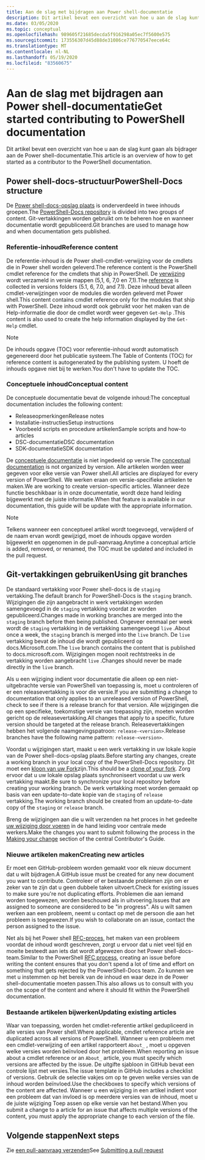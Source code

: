 ```yaml
---
title: Aan de slag met bijdragen aan Power shell-documentatie
description: Dit artikel bevat een overzicht van hoe u aan de slag kunt gaan als bijdrager aan de Power shell-documentatie.
ms.date: 03/05/2020
ms.topic: conceptual
ms.openlocfilehash: 989605f21685decda5f916298a05ec7f5600e575
ms.sourcegitcommit: 173556307d45d88de31086ce776770547eece64c
ms.translationtype: MT
ms.contentlocale: nl-NL
ms.lasthandoff: 05/19/2020
ms.locfileid: "83560675"
---
```

# <a name="get-started-contributing-to-powershell-documentation"></a><span data-ttu-id="a60fa-103">Aan de slag met bijdragen aan Power shell-documentatie</span><span class="sxs-lookup"><span data-stu-id="a60fa-103">Get started contributing to PowerShell documentation</span></span>

<span data-ttu-id="a60fa-104">Dit artikel bevat een overzicht van hoe u aan de slag kunt gaan als bijdrager aan de Power shell-documentatie.</span><span class="sxs-lookup"><span data-stu-id="a60fa-104">This article is an overview of how to get started as a contributor to the PowerShell documentation.</span></span>

## <a name="powershell-docs-structure"></a><span data-ttu-id="a60fa-105">Power shell-docs-structuur</span><span class="sxs-lookup"><span data-stu-id="a60fa-105">PowerShell-Docs structure</span></span>

<span data-ttu-id="a60fa-106">De [Power shell-docs-opslag plaats][psdocs] is onderverdeeld in twee inhouds groepen.</span><span class="sxs-lookup"><span data-stu-id="a60fa-106">The [PowerShell-Docs repository][psdocs] is divided into two groups of content.</span></span> <span data-ttu-id="a60fa-107">Git-vertakkingen worden gebruikt om te beheren hoe en wanneer documentatie wordt gepubliceerd.</span><span class="sxs-lookup"><span data-stu-id="a60fa-107">Git branches are used to manage how and when documentation gets published.</span></span>

### <a name="reference-content"></a><span data-ttu-id="a60fa-108">Referentie-inhoud</span><span class="sxs-lookup"><span data-stu-id="a60fa-108">Reference content</span></span>

<span data-ttu-id="a60fa-109">De referentie-inhoud is de Power shell-cmdlet-verwijzing voor de cmdlets die in Power shell worden geleverd.</span><span class="sxs-lookup"><span data-stu-id="a60fa-109">The reference content is the PowerShell cmdlet reference for the cmdlets that ship in PowerShell.</span></span>
<span data-ttu-id="a60fa-110">De [verwijzing][ref] wordt verzameld in versie mappen (5,1, 6, 7,0 en 7,1).</span><span class="sxs-lookup"><span data-stu-id="a60fa-110">The [reference][ref] is collected in versions folders (5.1, 6, 7.0, and 7.1).</span></span> <span data-ttu-id="a60fa-111">Deze inhoud bevat alleen cmdlet-verwijzingen voor de modules die worden geleverd met Power shell.</span><span class="sxs-lookup"><span data-stu-id="a60fa-111">This content contains cmdlet reference only for the modules that ship with PowerShell.</span></span> <span data-ttu-id="a60fa-112">Deze inhoud wordt ook gebruikt voor het maken van de Help-informatie die door de cmdlet wordt weer gegeven `Get-Help` .</span><span class="sxs-lookup"><span data-stu-id="a60fa-112">This content is also used to create the help information displayed by the `Get-Help` cmdlet.</span></span>

> [!NOTE]
> <span data-ttu-id="a60fa-113">De inhouds opgave (TOC) voor referentie-inhoud wordt automatisch gegenereerd door het publicatie systeem.</span><span class="sxs-lookup"><span data-stu-id="a60fa-113">The Table of Contents (TOC) for reference content is autogenerated by the publishing system.</span></span> <span data-ttu-id="a60fa-114">U hoeft de inhouds opgave niet bij te werken.</span><span class="sxs-lookup"><span data-stu-id="a60fa-114">You don't have to update the TOC.</span></span>

### <a name="conceptual-content"></a><span data-ttu-id="a60fa-115">Conceptuele inhoud</span><span class="sxs-lookup"><span data-stu-id="a60fa-115">Conceptual content</span></span>

<span data-ttu-id="a60fa-116">De conceptuele documentatie bevat de volgende inhoud:</span><span class="sxs-lookup"><span data-stu-id="a60fa-116">The conceptual documentation includes the following content:</span></span>

- <span data-ttu-id="a60fa-117">Releaseopmerkingen</span><span class="sxs-lookup"><span data-stu-id="a60fa-117">Release notes</span></span>
- <span data-ttu-id="a60fa-118">Installatie-instructies</span><span class="sxs-lookup"><span data-stu-id="a60fa-118">Setup instructions</span></span>
- <span data-ttu-id="a60fa-119">Voorbeeld scripts en procedure artikelen</span><span class="sxs-lookup"><span data-stu-id="a60fa-119">Sample scripts and how-to articles</span></span>
- <span data-ttu-id="a60fa-120">DSC-documentatie</span><span class="sxs-lookup"><span data-stu-id="a60fa-120">DSC documentation</span></span>
- <span data-ttu-id="a60fa-121">SDK-documentatie</span><span class="sxs-lookup"><span data-stu-id="a60fa-121">SDK documentation</span></span>

<span data-ttu-id="a60fa-122">De [conceptuele documentatie][conceptual] is niet ingedeeld op versie.</span><span class="sxs-lookup"><span data-stu-id="a60fa-122">The [conceptual documentation][conceptual] is not organized by version.</span></span> <span data-ttu-id="a60fa-123">Alle artikelen worden weer gegeven voor elke versie van Power shell.</span><span class="sxs-lookup"><span data-stu-id="a60fa-123">All articles are displayed for every version of PowerShell.</span></span> <span data-ttu-id="a60fa-124">We werken eraan om versie-specifieke artikelen te maken.</span><span class="sxs-lookup"><span data-stu-id="a60fa-124">We are working to create version-specific articles.</span></span> <span data-ttu-id="a60fa-125">Wanneer deze functie beschikbaar is in onze documentatie, wordt deze hand leiding bijgewerkt met de juiste informatie.</span><span class="sxs-lookup"><span data-stu-id="a60fa-125">When that feature is available in our documentation, this guide will be update with the appropriate information.</span></span>

> [!NOTE]
> <span data-ttu-id="a60fa-126">Telkens wanneer een conceptueel artikel wordt toegevoegd, verwijderd of de naam ervan wordt gewijzigd, moet de inhouds opgave worden bijgewerkt en opgenomen in de pull-aanvraag.</span><span class="sxs-lookup"><span data-stu-id="a60fa-126">Anytime a conceptual article is added, removed, or renamed, the TOC must be updated and included in the pull request.</span></span>

## <a name="using-git-branches"></a><span data-ttu-id="a60fa-127">Git-vertakkingen gebruiken</span><span class="sxs-lookup"><span data-stu-id="a60fa-127">Using git branches</span></span>

<span data-ttu-id="a60fa-128">De standaard vertakking voor Power shell-docs is de `staging` vertakking.</span><span class="sxs-lookup"><span data-stu-id="a60fa-128">The default branch for PowerShell-Docs is the `staging` branch.</span></span> <span data-ttu-id="a60fa-129">Wijzigingen die zijn aangebracht in werk vertakkingen worden samengevoegd in de `staging` vertakking voordat ze worden gepubliceerd.</span><span class="sxs-lookup"><span data-stu-id="a60fa-129">Changes made in working branches are merged into the `staging` branch before then being published.</span></span> <span data-ttu-id="a60fa-130">Ongeveer eenmaal per week wordt de `staging` vertakking in de vertakking samengevoegd `live` .</span><span class="sxs-lookup"><span data-stu-id="a60fa-130">About once a week, the `staging` branch is merged into the `live` branch.</span></span> <span data-ttu-id="a60fa-131">De `live` vertakking bevat de inhoud die wordt gepubliceerd op docs.Microsoft.com.</span><span class="sxs-lookup"><span data-stu-id="a60fa-131">The `live` branch contains the content that is published to docs.microsoft.com.</span></span> <span data-ttu-id="a60fa-132">Wijzigingen mogen nooit rechtstreeks in de vertakking worden aangebracht `live` .</span><span class="sxs-lookup"><span data-stu-id="a60fa-132">Changes should never be made directly in the `live` branch.</span></span>

<span data-ttu-id="a60fa-133">Als u een wijziging indient voor documentatie die alleen op een niet-uitgebrachte versie van PowerShell van toepassing is, moet u controleren of er een releasevertakking is voor die versie.</span><span class="sxs-lookup"><span data-stu-id="a60fa-133">If you are submitting a change to documentation that only applies to an unreleased version of PowerShell, check to see if there is a release branch for that version.</span></span> <span data-ttu-id="a60fa-134">Alle wijzigingen die op een specifieke, toekomstige versie van toepassing zijn, moeten worden gericht op de releasevertakking.</span><span class="sxs-lookup"><span data-stu-id="a60fa-134">All changes that apply to a specific, future version should be targeted at the release branch.</span></span> <span data-ttu-id="a60fa-135">Releasevertakkingen hebben het volgende naamgevingspatroon: `release-<version>`.</span><span class="sxs-lookup"><span data-stu-id="a60fa-135">Release branches have the following name pattern: `release-<version>`.</span></span>

<span data-ttu-id="a60fa-136">Voordat u wijzigingen start, maakt u een werk vertakking in uw lokale kopie van de Power shell-docs-opslag plaats.</span><span class="sxs-lookup"><span data-stu-id="a60fa-136">Before starting any changes, create a working branch in your local copy of the PowerShell-Docs repository.</span></span> <span data-ttu-id="a60fa-137">Dit moet een [kloon van uw Fork][fork]zijn.</span><span class="sxs-lookup"><span data-stu-id="a60fa-137">This should be a [clone of your fork][fork].</span></span> <span data-ttu-id="a60fa-138">Zorg ervoor dat u uw lokale opslag plaats synchroniseert voordat u uw werk vertakking maakt.</span><span class="sxs-lookup"><span data-stu-id="a60fa-138">Be sure to synchronize your local repository before creating your working branch.</span></span> <span data-ttu-id="a60fa-139">De werk vertakking moet worden gemaakt op basis van een update-to-date kopie van de `staging` of `release` vertakking.</span><span class="sxs-lookup"><span data-stu-id="a60fa-139">The working branch should be created from an update-to-date copy of the `staging` or `release` branch.</span></span>

<span data-ttu-id="a60fa-140">Breng de wijzigingen aan die u wilt verzenden na het proces in het gedeelte [uw wijziging door voeren][making-changes] in de hand leiding voor centrale mede werkers.</span><span class="sxs-lookup"><span data-stu-id="a60fa-140">Make the changes you want to submit following the process in the [Making your change][making-changes] section of the central Contributor's Guide.</span></span>

### <a name="creating-new-articles"></a><span data-ttu-id="a60fa-141">Nieuwe artikelen maken</span><span class="sxs-lookup"><span data-stu-id="a60fa-141">Creating new articles</span></span>

<span data-ttu-id="a60fa-142">Er moet een GitHub-probleem worden gemaakt voor elk nieuw document dat u wilt bijdragen.</span><span class="sxs-lookup"><span data-stu-id="a60fa-142">A GitHub issue must be created for any new document you want to contribute.</span></span> <span data-ttu-id="a60fa-143">Controleer of er bestaande problemen zijn om er zeker van te zijn dat u geen dubbele taken uitvoert.</span><span class="sxs-lookup"><span data-stu-id="a60fa-143">Check for existing issues to make sure you're not duplicating efforts.</span></span> <span data-ttu-id="a60fa-144">Problemen die aan iemand worden toegewezen, worden beschouwd als in uitvoering.</span><span class="sxs-lookup"><span data-stu-id="a60fa-144">Issues that are assigned to someone are considered to be "in progress".</span></span> <span data-ttu-id="a60fa-145">Als u wilt samen werken aan een probleem, neemt u contact op met de persoon die aan het probleem is toegewezen.</span><span class="sxs-lookup"><span data-stu-id="a60fa-145">If you wish to collaborate on an issue, contact the person assigned to the issue.</span></span>

<span data-ttu-id="a60fa-146">Net als bij het Power shell [RFC-proces][rfc], het maken van een probleem voordat de inhoud wordt geschreven, zorgt u ervoor dat u niet veel tijd en moeite besteedt aan iets dat wordt afgewezen door het Power shell-docs-team.</span><span class="sxs-lookup"><span data-stu-id="a60fa-146">Similar to the PowerShell [RFC process][rfc], creating an issue before writing the content ensures that you don't spend a lot of time and effort on something that gets rejected by the PowerShell-Docs team.</span></span> <span data-ttu-id="a60fa-147">Zo kunnen we met u instemmen op het bereik van de inhoud en waar deze in de Power shell-documentatie moeten passen.</span><span class="sxs-lookup"><span data-stu-id="a60fa-147">This also allows us to consult with you on the scope of the content and where it should fit within the PowerShell documentation.</span></span>

### <a name="updating-existing-articles"></a><span data-ttu-id="a60fa-148">Bestaande artikelen bijwerken</span><span class="sxs-lookup"><span data-stu-id="a60fa-148">Updating existing articles</span></span>

<span data-ttu-id="a60fa-149">Waar van toepassing, worden het cmdlet-referentie artikel gedupliceerd in alle versies van Power shell.</span><span class="sxs-lookup"><span data-stu-id="a60fa-149">Where applicable, cmdlet reference article are duplicated across all versions of PowerShell.</span></span> <span data-ttu-id="a60fa-150">Wanneer u een probleem met een cmdlet-verwijzing of een artikel rapporteert `About_` , moet u opgeven welke versies worden beïnvloed door het probleem.</span><span class="sxs-lookup"><span data-stu-id="a60fa-150">When reporting an issue about a cmdlet reference or an `About_` article, you must specify which versions are affected by the issue.</span></span> <span data-ttu-id="a60fa-151">De uitgifte sjabloon in GitHub bevat een controle lijst met versies.</span><span class="sxs-lookup"><span data-stu-id="a60fa-151">The issue template in GitHub includes a checklist of versions.</span></span> <span data-ttu-id="a60fa-152">Gebruik de selectie vakjes om op te geven welke versies van de inhoud worden beïnvloed.</span><span class="sxs-lookup"><span data-stu-id="a60fa-152">Use the checkboxes to specify which versions of the content are affected.</span></span> <span data-ttu-id="a60fa-153">Wanneer u een wijziging in een artikel indient voor een probleem dat van invloed is op meerdere versies van de inhoud, moet u de juiste wijziging Toep assen op elke versie van het bestand.</span><span class="sxs-lookup"><span data-stu-id="a60fa-153">When you submit a change to a article for an issue that affects multiple versions of the content, you must apply the appropriate change to each version of the file.</span></span>

## <a name="next-steps"></a><span data-ttu-id="a60fa-154">Volgende stappen</span><span class="sxs-lookup"><span data-stu-id="a60fa-154">Next steps</span></span>

<span data-ttu-id="a60fa-155">Zie [een pull-aanvraag verzenden](pull-requests.md)</span><span class="sxs-lookup"><span data-stu-id="a60fa-155">See [Submitting a pull request](pull-requests.md)</span></span>

<!--link refs-->
[conceptual]: https://github.com/MicrosoftDocs/PowerShell-Docs/tree/staging/reference/docs-conceptual
[fork]: /contribute/get-started-setup-local#fork-the-repository
[making-changes]: /contribute/how-to-write-workflows-major#making-your-changes
[psdocs]: https://github.com/MicrosoftDocs/PowerShell-Docs
[ref]: https://github.com/MicrosoftDocs/PowerShell-Docs/tree/staging/reference
[rfc]: https://github.com/PowerShell/powershell-rfc/blob/master/RFC0000-RFC-Process.md
